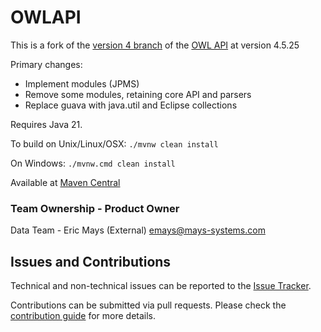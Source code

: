# OWLAPI

This is a fork of the [version 4 branch](https://github.com/owlcs/owlapi/tree/version4) of the [OWL API](https://github.com/owlcs/owlapi) at version 4.5.25

Primary changes:

* Implement modules (JPMS)
* Remove some modules, retaining core API and parsers
* Replace guava with java.util and Eclipse collections

Requires Java 21.

To build on Unix/Linux/OSX: `./mvnw clean install`

On Windows: `./mvnw.cmd clean install`

Available at [Maven Central](https://central.sonatype.com/namespace/dev.ikm.owlapi)

### Team Ownership - Product Owner

Data Team - Eric Mays (External) <emays@mays-systems.com>

## Issues and Contributions
Technical and non-technical issues can be reported to the [Issue Tracker](https://github.com/ikmdev/owlapi/issues).

Contributions can be submitted via pull requests. Please check the [contribution guide](doc/how-to-contribute.md) for more details.
